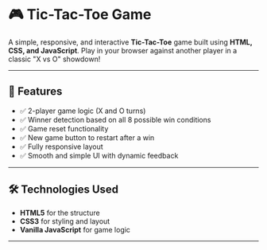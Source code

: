 # 🎮 Tic-Tac-Toe Game

A simple, responsive, and interactive **Tic-Tac-Toe** game built using **HTML, CSS, and JavaScript**. Play in your browser against another player in a classic "X vs O" showdown!

---

## 📌 Features

- ✅ 2-player game logic (X and O turns)
- ✅ Winner detection based on all 8 possible win conditions
- ✅ Game reset functionality
- ✅ New game button to restart after a win
- ✅ Fully responsive layout
- ✅ Smooth and simple UI with dynamic feedback

---

## 🛠️ Technologies Used

- **HTML5** for the structure
- **CSS3** for styling and layout
- **Vanilla JavaScript** for game logic

---



